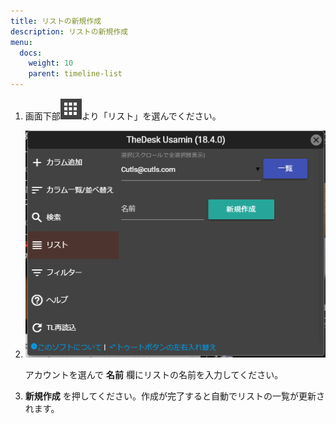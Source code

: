 ```yaml
---
title: リストの新規作成
description: リストの新規作成
menu:
  docs:
    weight: 10
    parent: timeline-list
---
```

1. 画面下部![toot13](https://raw.githubusercontent.com/cutls/TheDeskDocs/master/media/toot13.png)より「リスト」を選んでください。
2. ![timeline15](https://raw.githubusercontent.com/cutls/TheDeskDocs/master/media/timeline15.png)  

   アカウントを選んで **名前** 欄にリストの名前を入力してください。

3. **新規作成** を押してください。作成が完了すると自動でリストの一覧が更新されます。

